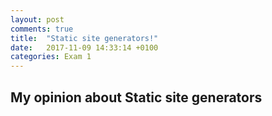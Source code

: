 ```yaml
---
layout: post
comments: true
title:  "Static site generators!"
date:   2017-11-09 14:33:14 +0100
categories: Exam 1
---
```


## My opinion about Static site generators

